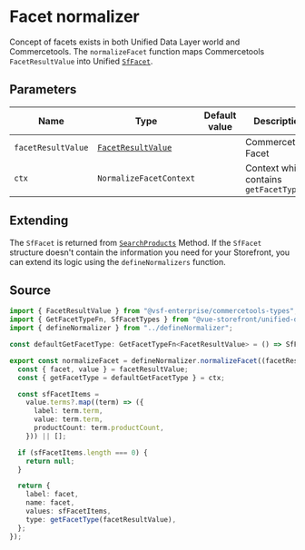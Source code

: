 # Facet normalizer

Concept of facets exists in both Unified Data Layer world and Commercetools. The `normalizeFacet` function maps Commercetools `FacetResultValue` into Unified [`SfFacet`](/unified-data-layer/unified-data-model.html#sffacet).

## Parameters

| Name               | Type                                                                                                                    | Default value | Description                           |
| ------------------ | ----------------------------------------------------------------------------------------------------------------------- | ------------- | ------------------------------------- |
| `facetResultValue` | [`FacetResultValue`](https://docs.alokai.com/integrations/commercetools/api/commercetools-types/FacetResultValue) |               | Commercetools Facet                   |
| `ctx`              | `NormalizeFacetContext`                                                                                                 |               | Context which contains `getFacetType` |

## Extending

The `SfFacet` is returned from [`SearchProducts`](/unified-data-layer/unified-methods/products#searchproducts) Method. If the `SfFacet` structure doesn't contain the information you need for your Storefront, you can extend its logic using the `defineNormalizers` function.

## Source

```ts [facet.ts]
import { FacetResultValue } from "@vsf-enterprise/commercetools-types";
import { GetFacetTypeFn, SfFacetTypes } from "@vue-storefront/unified-data-model";
import { defineNormalizer } from "../defineNormalizer";

const defaultGetFacetType: GetFacetTypeFn<FacetResultValue> = () => SfFacetTypes.MULTI_SELECT;

export const normalizeFacet = defineNormalizer.normalizeFacet((facetResultValue, ctx) => {
  const { facet, value } = facetResultValue;
  const { getFacetType = defaultGetFacetType } = ctx;

  const sfFacetItems =
    value.terms?.map((term) => ({
      label: term.term,
      value: term.term,
      productCount: term.productCount,
    })) || [];

  if (sfFacetItems.length === 0) {
    return null;
  }

  return {
    label: facet,
    name: facet,
    values: sfFacetItems,
    type: getFacetType(facetResultValue),
  };
});
```